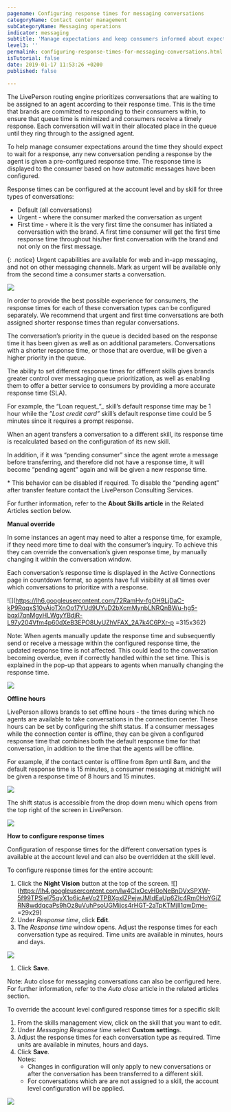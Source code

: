 ```yaml
---
pagename: Configuring response times for messaging conversations
categoryName: Contact center management
subCategoryName: Messaging operations
indicator: messaging
subtitle: 'Manage expectations and keep consumers informed about expected wait times '
level3: ''
permalink: configuring-response-times-for-messaging-conversations.html
isTutorial: false
date: 2019-01-17 11:53:26 +0200
published: false

---
```

The LivePerson routing engine prioritizes conversations that are waiting to be assigned to an agent according to their response time. This is the time that brands are committed to responding to their consumers within, to ensure that queue time is minimized and consumers receive a timely response. Each conversation will wait in their allocated place in the queue until they ring through to the assigned agent.

To help manage consumer expectations around the time they should expect to wait for a response, any new conversation pending a response by the agent is given a pre-configured response time. The response time is displayed to the consumer based on how automatic messages have been configured.

Response times can be configured at the account level and by skill for three types of conversations:

* Default  (all conversations)
* Urgent  - where the consumer marked the conversation as urgent
* First time - where it is the very first time the consumer has initiated a conversation with the brand. A first time consumer will get the first time response time throughout his/her first conversation with the brand and not only on the first message.

{: .notice} Urgent capabilities are available for web and in-app messaging, and not on other messaging channels. Mark as urgent will be available only from the second time a consumer starts a conversation.

![](/img/config-response-time-1.png)

In order to provide the best possible experience for consumers, the response times for each of these conversation types can be configured separately. We recommend that urgent and first time conversations are both assigned shorter response times than regular conversations.

The conversation’s priority in the queue is decided based on the response time it has been given as well as on additional parameters. Conversations with a shorter response time, or those that are overdue, will be given a higher priority in the queue.

The ability to set different response times for different skills gives brands greater control over messaging queue prioritization, as well as enabling them to offer a better service to consumers by providing a more accurate response time (SLA).

For example, the “Loan request_”_ skill’s default response time may be 1 hour while the _”Lost credit card”_ skill’s default response time could be 5 minutes since it requires a prompt response.

When an agent transfers a conversation to a different skill, its response time is recalculated based on the configuration of its new skill.

In addition, if it was “pending consumer” since the agent wrote a message before transferring, and therefore did not have a response time, it will become “pending agent” again and will be given a new response time.

\* This behavior can be disabled if required. To disable the “pending agent” after transfer feature contact the LivePerson Consulting Services.

For further information, refer to the **About Skills article** in the Related Articles section below.

**Manual override**

In some instances an agent may need to alter a response time, for example, if they need more time to deal with the consumer’s inquiry. To achieve this they can override the conversation’s given response time, by manually changing it within the conversation window.

Each conversation’s response time is displayed in the Active Connections page in countdown format, so agents have full visibility at all times over which conversations to prioritize with a response.

![](https://lh6.googleusercontent.com/72RamHv-fgOH9LjDaC-kP9RqqxS10vAioTXnOo17YUd9UYuD2bXcmMynbLNRQnBWu-hg5-bqxI7qnMgyHLWgyYBdjR-L97y204Vfm4p60dXeB3EPO8UyUZhVFAX_2A7k4C6PXr-p =315x362)

Note: When agents manually update the response time and subsequently send or receive a message within the configured response time, the updated response time is not affected. This could lead to the conversation becoming overdue, even if correctly handled within the set time. This is explained in the pop-up that appears to agents when manually changing the response time.

![](/img/config-response-time-1.png)

**Offline hours**

LivePerson allows brands to set offline hours - the times during which no agents are available to take conversations in the connection center. These hours can be set by configuring the shift status. If a consumer messages while the connection center is offline, they can be given a configured response time that combines both the default response time for that conversation, in addition to the time that the agents will be offline.

For example, if the contact center is offline from 8pm until 8am, and the default response time is 15 minutes, a consumer messaging at midnight will be given a response time of 8 hours and 15 minutes.

![](/img/config-response-times-4.png)

The shift status is accessible from the drop down menu which opens from the top right of the screen in LivePerson.

![](/img/config-response-times-5.png)

**How to configure response times**

Configuration of response times for the different conversation types is available at the account level and can also be overridden at the skill level.

To configure response times for the entire account:

1. Click the **Night Vision** button at the top of the screen. ![](https://lh4.googleusercontent.com/lw4CIxOcvH0oNeBnDVxSPXW-5f99TPSjel75qvX1o6icAeVo2TPBXgxIZPejwJMIdEaUp6ZIc4Rm0HoYGjZRN8wddqcaPs9hOz8uVuhPsoUGMijcs4rHGT-2aTpKTMjlI1qwDme- =29x29)
2. Under _Response time_, click **Edit**.
3. The _Response time_ window opens. Adjust the response times for each conversation type as required. Time units are available in minutes, hours and days.

![](/img/config-response-times-6.png)

1. Click **Save**.

Note: Auto close for messaging conversations can also be configured here. For further information, refer to the _Auto close_ article in the related articles section.

To override the account level configured response times for a specific skill:

1. From the skills management view, click on the skill that you want to edit.
2. Under _Messaging Response time_ select **Custom setting**s.
3. Adjust the response times for each conversation type as required. Time units are available in minutes, hours and days.
4. Click **Save**.  
   Notes:
   * Changes in configuration will only apply to new conversations or after the conversation has been transferred to a different skill.
   * For conversations which are are not assigned to a skill, the account level configuration will be applied.

![](/img/config-response-times-7.png)